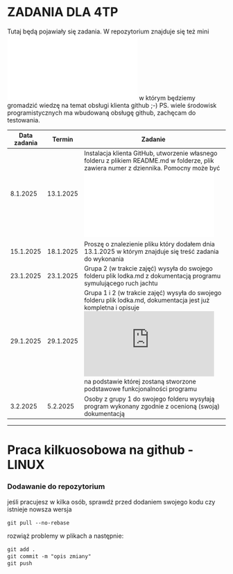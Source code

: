 # ZADANIA DLA 4TP

Tutaj będą pojawiały się zadania.
W repozytorium znajduje się też mini ![podręcznik](github_klient.pdf) w którym będziemy gromadzić wiedzę na temat obsługi klienta github ;-)
PS. wiele środowisk programistycznych ma wbudowaną obsługę github, zachęcam do testowania.

| Data zadania | Termin    |  Zadanie                                                                        |
|--------------|-----------|--------------------------------------------------------------------------------|
| 8.1.2025     | 13.1.2025 | Instalacja klienta GitHub, utworzenie własnego folderu z plikiem README.md w folderze, plik zawiera numer z dziennika. Pomocny może być ![podręcznik](github_klient.pdf)  |
| 15.1.2025    | 18.1.2025 | Proszę o znalezienie pliku który dodałem dnia 13.1.2025 w którym znajduje się treść zadania do wykonania |
| 23.1.2025    | 23.1.2025 | Grupa 2 (w trakcie zajęć) wysyła do swojego folderu plik lodka.md z dokumentacją programu symulującego ruch jachtu |
| 29.1.2025    | 29.1.2025 | Grupa 1 i 2 (w trakcie zajęć) wysyła do swojego folderu plik lodka.md, dokumentacja jest już kompletna i opisuje ![specyfikacje funkcjonalną](https://github.com/marcin-filipiak/notatki_na_zajecia/blob/main/dokumentowanie_aplikacji/specyfikacja_funkcjonalna.md) na podstawie której zostaną stworzone podstawowe funkcjonalności programu |
| 3.2.2025    | 5.2.2025 | Osoby z grupy 1 do swojego folderu wysyłają program wykonany zgodnie z ocenioną (swoją) dokumentacją |


---

# Praca kilkuosobowa na github - LINUX

### Dodawanie do repozytorium 

jeśli pracujesz w kilka osób, sprawdź przed dodaniem swojego kodu czy istnieje nowsza wersja

```
git pull --no-rebase
```

rozwiąż problemy w plikach a następnie:

```
git add .
git commit -m "opis zmiany"
git push
```
